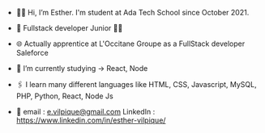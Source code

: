 - 👋🏾 Hi, I’m Esther. I'm student at Ada Tech School since October 2021. 
- 💜 Fullstack developer Junior ✌🏾
- 🌐 Actually apprentice at L'Occitane Groupe as a FullStack developer Saleforce
- 🌱 I’m currently studying -> React, Node
- 🖇 I learn many different languages like HTML, CSS, Javascript, MySQL, PHP, Python, React, Node Js

- 📧
  email : e.vilpique@gmail.com
  LinkedIn : https://www.linkedin.com/in/esther-vilpique/

<!---
EstherVlp/EstherVlp is a ✨ special ✨ repository because its `README.md` (this file) appears on your GitHub profile.
You can click the Preview link to take a look at your changes.
--->
